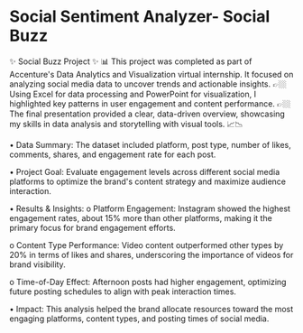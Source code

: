 # Social Sentiment Analyzer- Social Buzz
✨ Social Buzz Project ✨
📊 This project was completed as part of Accenture's Data Analytics and Visualization virtual internship. It focused on analyzing social media data to uncover trends and actionable insights.
👉🏼 Using Excel for data processing and PowerPoint for visualization, I highlighted key patterns in user engagement and content performance. 
👉🏼 The final presentation provided a clear, data-driven overview, showcasing my skills in data analysis and storytelling with visual tools. 📈📉

•	Data Summary: The dataset included platform, post type, number of likes, comments, shares, and engagement rate for each post.

•	Project Goal: Evaluate engagement levels across different social media platforms to optimize the brand's content strategy and maximize audience interaction.

•	Results & Insights:
o	Platform Engagement: Instagram showed the highest engagement rates, about 15% more than other platforms, making it the primary focus for brand engagement efforts.

o	Content Type Performance: Video content outperformed other types by 20% in terms of likes and shares, underscoring the importance of videos for brand visibility.

o	Time-of-Day Effect: Afternoon posts had higher engagement, optimizing future posting schedules to align with peak interaction times.

•	Impact: This analysis helped the brand allocate resources toward the most engaging platforms, content types, and posting times of social media.

